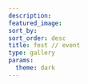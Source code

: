 ```yaml
---
description: 
featured_image: 
sort_by: 
sort_order: desc
title: fest // event
type: gallery
params:
  theme: dark
---
```



